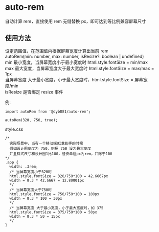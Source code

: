 # auto-rem

自动计算 rem，直接使用 rem 无缝替换 px，即可达到等比例兼容屏幕尺寸

## 使用方法

设定范围值，在范围值内根据屏幕宽度计算出当前 rem<br>
autoRem(min: number, max: number, isResize?: boolean | undefined)<br>
min 最小宽度，当屏幕宽度小于最小宽度时 html.style.fontSize = min/max<br>
max 最大宽度，当屏幕宽度大于最大宽度时 html.style.fontSize = max/max = 1px<br>
当屏幕宽度 大于最小宽度，小于最大宽度时，html.style.fontSize = 屏幕宽度/min<br>
isResize 是否绑定 resize 事件<br>

例:

```
import autoRem from '@dyb881/auto-rem';

autoRem(320, 750, true);
```

style.css

```
/*
  实际场景中，当有一个移动端UI拿到手的时候
  假如设计图宽度为 750，则把 750 设为最大宽度
  并且样式尺寸和设计图1比100，替换单位px为rem，并除于100
*/
.app {
  width: .3rem;
  /* 当屏幕宽度小于320时
  html.style.fontSize = 320/750*100 = 42.6667px
  width = 0.3 * 42.6667 = 12.80001px
  */
  /* 当屏幕宽度大于750时
  html.style.fontSize = 750/750*100 = 100px
  width = 0.3 * 100 = 30px
  */
  /* 当屏幕宽度 大于最小宽度，小于最大宽度时，如 375
  html.style.fontSize = 375/750*100 = 50px
  width = 0.3 * 50 = 15px
  */
}
```
